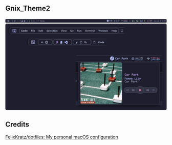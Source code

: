 ## Gnix_Theme2

![](assets/readme/1761136931242.png)
![](assets/readme/1761136901258.png)

## Credits

[FelixKratz/dotfiles: My personal macOS configuration](https://github.com/FelixKratz/dotfiles)